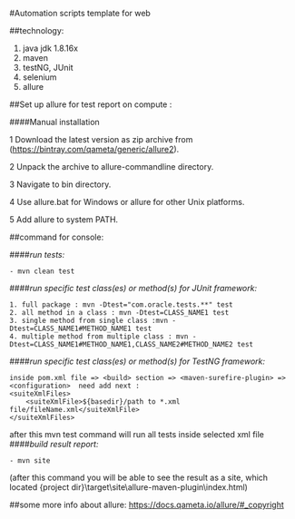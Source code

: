 #Automation scripts template for web

##technology:
1) java jdk 1.8.16x
2) maven
3) testNG, JUnit
4) selenium
5) allure

##Set up allure for test report on compute :

####Manual installation


1 Download the latest version as zip archive from (https://bintray.com/qameta/generic/allure2).

2 Unpack the archive to allure-commandline directory.

3 Navigate to bin directory.

4 Use allure.bat for Windows or allure for other Unix platforms.

5 Add allure to system PATH.




##command for console:
 
####_run tests:_

```
- mvn clean test
```

####_run specific test class(es) or method(s) for JUnit framework:_
```
1. full package : mvn -Dtest="com.oracle.tests.**" test
2. all method in a class : mvn -Dtest=CLASS_NAME1 test
3. single method from single class :mvn -Dtest=CLASS_NAME1#METHOD_NAME1 test
4. multiple method from multiple class : mvn -Dtest=CLASS_NAME1#METHOD_NAME1,CLASS_NAME2#METHOD_NAME2 test
```
####_run specific test class(es) or method(s) for TestNG framework:_
```$xslt
inside pom.xml file => <build> section => <maven-surefire-plugin> => <configuration>  need add next :
<suiteXmlFiles>
    <suiteXmlFile>${basedir}/path to *.xml file/fileName.xml</suiteXmlFile>
</suiteXmlFiles>
```
after this mvn test command will run all tests inside selected xml file
####_build result report:_
```
- mvn site 
```  
(after this command you will be able to see the result as a site, which located {project dir}\target\site\allure-maven-plugin\index.html)
                     
##some more info about allure:
https://docs.qameta.io/allure/#_copyright                